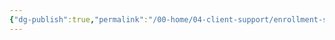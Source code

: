```yaml
---
{"dg-publish":true,"permalink":"/00-home/04-client-support/enrollment-stop-auto-reminders/","title":"(Enrollment) Stop Auto Reminders"}
---
```


